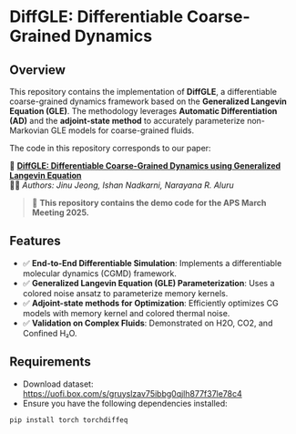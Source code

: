 # DiffGLE: Differentiable Coarse-Grained Dynamics

## Overview
This repository contains the implementation of **DiffGLE**, a differentiable coarse-grained dynamics framework based on the **Generalized Langevin Equation (GLE)**. The methodology leverages **Automatic Differentiation (AD)** and the **adjoint-state method** to accurately parameterize non-Markovian GLE models for coarse-grained fluids.

The code in this repository corresponds to our paper:

📄 **[DiffGLE: Differentiable Coarse-Grained Dynamics using Generalized Langevin Equation](https://arxiv.org/abs/2410.08424)**  
👨‍🔬 *Authors: Jinu Jeong, Ishan Nadkarni, Narayana R. Aluru*  

> 🔬 **This repository contains the demo code for the APS March Meeting 2025.**

## Features
- ✅ **End-to-End Differentiable Simulation**: Implements a differentiable molecular dynamics (CGMD) framework.
- ✅ **Generalized Langevin Equation (GLE) Parameterization**: Uses a colored noise ansatz to parameterize memory kernels.
- ✅ **Adjoint-state methods for Optimization**: Efficiently optimizes CG models with memory kernel and colored thermal noise.
- ✅ **Validation on Complex Fluids**: Demonstrated on H2O, CO2, and Confined H₂O.

## Requirements
- Download dataset: https://uofi.box.com/s/gruyslzav75ibbg0qjlh877f37le78c4
- Ensure you have the following dependencies installed:

```bash
pip install torch torchdiffeq

